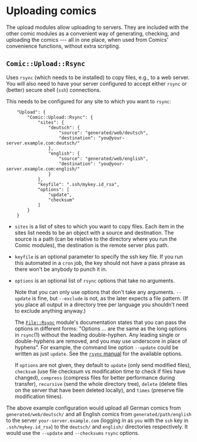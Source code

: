 # Uploading comics

The upload modules allow uploading to servers. They are included with the
other comic modules as a convenient way of generating, checking, and
uploading the comics --- all in one place, when used from Comics'
convenience functions, without extra scripting.


## `Comic::Upload::Rsync`

Uses `rsync` (which needs to be installed) to copy files, e.g., to a web
server. You will also need to have your server configured to accept either
`rsync` or (better) secure shell (`ssh`) connections.

This needs to be configured for any site to which you want to `rsync`:


```
    "Upload": {
        "Comic::Upload::Rsync": {
            "sites": {
                "deutsch": {
                    "source": "generated/web/deutsch",
                    "destination": "you@your-server.example.com:deutsch/"
                },
                "english": {
                    "source": "generated/web/english",
                    "destination": "you@your-server.example.com:english/"
                }
            },
            "keyfile": ".ssh/mykey.id_rsa",
            "options": [
                "update",
                "checksum"
            ]
        }
    }
```

* `sites` is a list of sites to which you want to copy files. Each item in
  the sites list needs to be an object with a source and destination. The
  source is a path (can be relative to the directory where you run the
  Comic modules), the destination is the remote server plus path.

* `keyfile` is an optional parameter to specify the ssh key file. If you run
  this automated in a `cron` job, the key should not have a pass phrase as
  there won't be anybody to punch it in.

* `options` is an optional list of `rsync` options that take no arguments.

  Note that you can only use options that don't take any arguments.
  `--update` is fine, but `--exclude` is not, as the later expects a file
  pattern. (If you place all output in a directory tree per language you
  shouldn't need to exclude anything anyway.)

  The [`File::Rsync`](https://metacpan.org/pod/File::Rsync) module's
  documentation states that you can pass the options in different forms:
  "Options ... are the same as the long options in `rsync`(1) without the
  leading double-hyphen. Any leading single or double-hyphens are removed,
  and you may use underscore in place of hyphens". For example, the command
  line option `--update` could be written as just `update`. See the [`rsync`
  manual](https://linux.die.net/man/1/rsync) for the available options.

  If `options` are not given, they default to `update` (only send modified
  files), `checksum` (use file checksum vs modification time to check if
  files have changed), `compress` (compress files for better performance
  during transfer), `recursive` (send the whole directory tree), `delete`
  (delete files on the server that have been deleted locally), and `times`
  (preserve file modification times).

The above example configuration would upload all German comics from
`generated/web/deutsch/` and all English comics from
`generated/path/english` to the server `your-server.example.com` (logging in
as `you` with the `ssh` key in `.ssh/mykey.id_rsa`) to the `deutsch/` and
`english/` directories respectively. It would use the `--update` and
`--checksums` `rsync` options.

